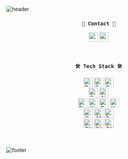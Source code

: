![header](https://capsule-render.vercel.app/api?type=waving&color=87CEEB&height=150&section=header&text=&fontSize=90)

<div align=center>

  ### `🌱 Contact 🌱`
  <p align="center">
   <a href="https://naver.com(개인 블로그 주소 넣어줘야함)/"><img height="25em" src="https://img.shields.io/badge/Github%20Blog-181717?style=flat-square&logo=GitHub&logoColor=white&link=https://naver.com/"/></a>
   <a href="https://naver.com(개인 도커 주소 넣어줘야함" target="_blank"><img height="25em" src="https://img.shields.io/badge/DockerHub-2496ED?style=flat-square&logo=Docker&logoColor=white"/></a>
  </p>

  <br>
  
  ### `🛠 Tech Stack 🛠`
  <img height="25em" alt="Python" src ="https://img.shields.io/badge/Python-3776AB.svg?&style=flat-square&logo=Python&logoColor=white"/>
  <img height="25em" alt="FastAPI" src="https://img.shields.io/badge/FastAPI-009688.svg?&style=flat-square&logo=FastAPI&logoColor=white"/>
  <img height="25em" alt="Bash" src="https://img.shields.io/badge/Bash-4EAA25.svg?&style=flat-square&logo=GNU%20Bash&logoColor=white"/>
  <br />
  <img height="25em" alt="Spark" src="https://img.shields.io/badge/Spark-E25A1C?style=flat-square&logo=Apache Spark&logoColor=white"> 
  <img height="25em" alt="Airflow" src="https://img.shields.io/badge/Airflow-017CEE?style=flat-square&logo=Apache Airflow&logoColor=white"> 
  <br />
  <img height="25em" alt="Elasticsearch" src="https://img.shields.io/badge/Elasticsearch-005571?&style=flat-square&logo=Elasticsearch&logoColor=white"/>
  <img height="25em" alt="Kafka" src="https://img.shields.io/badge/Kafka-231F20?style=flat-square&logo=Apache Kafka&logoColor=white"> 
  <img height="25em" alt="RabbitMQ" src="https://img.shields.io/badge/RabbitMQ-FF6600.svg?&style=flat-square&logo=RabbitMQ&logoColor=white"/>
  <img height="25em" alt="Hadoop" src="https://img.shields.io/badge/Hadoop-66CCFF?style=flat-square&logo=ApacheHadoop&logoColor=white"> 
  <br />
  <img height="25em" alt="Oracle" src="https://img.shields.io/badge/Oracle-F80000?style=flat-square&logo=Oracle&logoColor=white"> 
  <img height="25em" alt="MongoDB" src="https://img.shields.io/badge/MongoDB-47A248.svg?&style=flat-square&logo=MongoDB&logoColor=white"/>
  <img height="25em" alt="PostgreSQL" src="https://img.shields.io/badge/PostgreSQL-336791.svg?&style=flat-square&logo=PostgreSQL&logoColor=white"/>
  <br />
  <img height="25em" alt="Git" src="https://img.shields.io/badge/Git-F05032?style=flat-square&logo=git&logoColor=white">
  <img height="25em" alt="Github" src="https://img.shields.io/badge/Github-181717?style=flat-square&logo=github&logoColor=white">
  <img height="25em" alt="GitLab" src="https://img.shields.io/badge/GitLab-FCA121.svg?&style=flat-square&logo=GitLab&logoColor=white"/>
  <br />
  <br />
  <br />
  
</div>

![footer](https://capsule-render.vercel.app/api?type=waving&color=87CEEB&height=150&section=footer&text=&fontSize=90)


<!--
**zisu17/zisu17** is a ✨ _special_ ✨ repository because its `README.md` (this file) appears on your GitHub profile.

Here are some ideas to get you started:

- 🔭 I’m currently working on ...
- 🌱 I’m currently learning ...
- 👯 I’m looking to collaborate on ...
- 🤔 I’m looking for help with ...
- 💬 Ask me about ...
- 📫 How to reach me: ...
- 😄 Pronouns: ...
- ⚡ Fun fact: ...
-->

